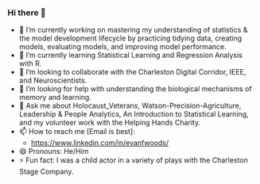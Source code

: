 ### Hi there 👋
<!--
**efwoods/efwoods** is a ✨ _special_ ✨ repository because its `README.md` (this file) appears on your GitHub profile.

Here are some ideas to get you started:
-->
- 🔭 I’m currently working on mastering my understanding of statistics & the model development lifecycle by practicing tidying data, creating models, evaluating models, and improving model performance.
- 🌱 I’m currently learning Statistical Learning and Regression Analysis with R.
- 👯 I’m looking to collaborate with the Charleston Digital Corridor, IEEE, and Neuroscientists.
- 🤔 I’m looking for help with understanding the biological mechanisms of memory and learning.
- 💬 Ask me about Holocaust_Veterans, Watson-Precision-Agriculture, Leadership & People Analytics, An Introduction to Statistical Learning, and my volunteer work with the Helping Hands Charity.
- 📫 How to reach me [Email is best]:
  - https://www.linkedin.com/in/evanfwoods/
- 😄 Pronouns: He/Him
- ⚡ Fun fact: I was a child actor in a variety of plays with the Charleston Stage Company.
<!--
[![efwoods's GitHub stats](https://github-readme-stats.vercel.app/api?username=efwoods)](https://github.com/anuraghazra/github-readme-stats)

[![Top Langs](https://github-readme-stats.vercel.app/api/top-langs/?username=efwoods&layout=compact)](https://github.com/anuraghazra/github-readme-stats)

[![GitHub Streak](https://streak-stats.demolab.com/?user=efwoods)](https://git.io/streak-stats)
-->
